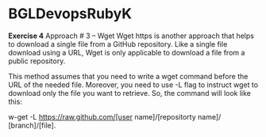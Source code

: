 # BGLDevopsRubyK

**Exercise 4**
Approach # 3 – Wget
Wget https is another approach that helps to download a single file from a GitHub repository. Like a single file download using a URL, Wget is only applicable to download a file from a public repository. 

This method assumes that you need to write a wget command before the URL of the needed file. Moreover, you need to use -L flag to instruct wget to download only the file you want to retrieve. So, the command will look like this:

w-get -L https://raw.github.com/[user name]/[repositorty name]/ [branch]/[file].
